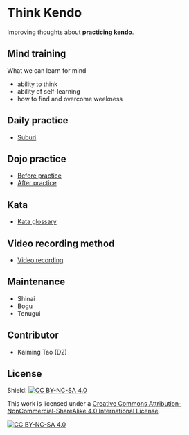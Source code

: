 # Think Kendo

Improving thoughts about **practicing kendo**.


## Mind training

What we can learn for mind

- ability to think
- ability of self-learning
- how to find and overcome weekness

<!-- - [Mind training](./mind-training/mind-training.md) -->

## Daily practice

- [Suburi](./daily-practice/suburi.md)
<!-- - Muscle training -->
<!-- - Flexibility -->

## Dojo practice

- [Before practice](./dojo-practice/before-practice.md)
- [After practice](./dojo-practice/after-practice.md)

## Kata

- [Kata glossary](./kata/Glossary.md)

## Video recording method

- [Video recording](./video-recording/video-recording.md)

## Maintenance

- Shinai
- Bogu
- Tenugui

<!-- ## Library

- [Kendo Books](./library/books.md)
- [Videos](./library/videos.md)
- [Video channels](./library/video-channels.md)
- [Blogs](./library/blogs.md)
- [Stores](./library/stores.md)
- [Common glossary](./library/glossary.md)
- Dojos, pending -->

<!-- ## How to help improve this project?
- email or discord?
- please use `Issues` tab to create new requests, or discuss some topics.
 -->

## Contributor

- Kaiming Tao (D2)

## License

Shield: [![CC BY-NC-SA 4.0][cc-by-nc-sa-shield]][cc-by-nc-sa]

This work is licensed under a
[Creative Commons Attribution-NonCommercial-ShareAlike 4.0 International License][cc-by-nc-sa].

[![CC BY-NC-SA 4.0][cc-by-nc-sa-image]][cc-by-nc-sa]

[cc-by-nc-sa]: http://creativecommons.org/licenses/by-nc-sa/4.0/
[cc-by-nc-sa-image]: https://licensebuttons.net/l/by-nc-sa/4.0/88x31.png
[cc-by-nc-sa-shield]: https://img.shields.io/badge/License-CC%20BY--NC--SA%204.0-lightgrey.svg
